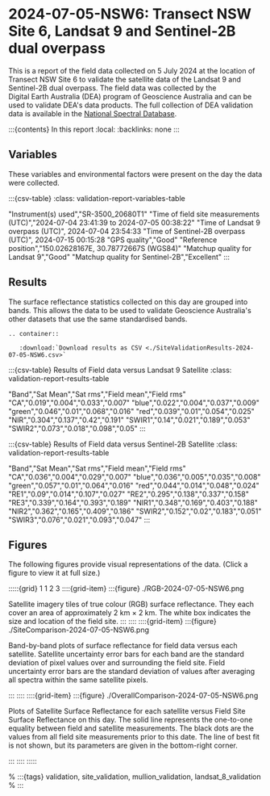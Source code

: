 # 2024-07-05-NSW6: Transect NSW Site 6, Landsat 9 and Sentinel-2B dual overpass

This is a report of the field data collected on 5&nbsp;July&nbsp;2024 at the location of Transect NSW Site 6 to validate the satellite data of the Landsat 9 and Sentinel-2B dual overpass. The field data was collected by the Digital&nbsp;Earth&nbsp;Australia (DEA) program of Geoscience&nbsp;Australia and can be used to validate DEA's data products. The full collection of DEA validation data is available in the [National Spectral Database](https://www.dea.ga.gov.au/products/national-spectral-database).

:::{contents} In this report
:local:
:backlinks: none
:::

## Variables

These variables and environmental factors were present on the day the data were collected.

:::{csv-table}
:class: validation-report-variables-table

"Instrument(s) used","SR-3500_20680T1"
"Time of field site measurements (UTC)","2024-07-04 23:41:39 to 2024-07-05 00:38:22"
"Time of Landsat 9 overpass (UTC)", 2024-07-04 23:54:33
"Time of Sentinel-2B overpass (UTC)", 2024-07-15 00:15:28
"GPS quality","Good"
"Reference position","150.02628167E, 30.78772667S (WGS84)"
"Matchup quality for Landsat 9","Good"
"Matchup quality for Sentinel-2B","Excellent"
:::

## Results

The surface reflectance statistics collected on this day are grouped into bands.
This allows the data to be used to validate Geoscience Australia's other datasets that use the same standardised bands.

```{eval-rst}
.. container::

   :download:`Download results as CSV <./SiteValidationResults-2024-07-05-NSW6.csv>`
```

:::{csv-table} Results of Field data versus Landsat 9 Satellite
:class: validation-report-results-table

"Band","Sat Mean","Sat rms","Field mean","Field rms"
"CA","0.019","0.004","0.033","0.007"
"blue","0.022","0.004","0.037","0.009"
"green","0.046","0.01","0.068","0.016"
"red","0.039","0.01","0.054","0.025"
"NIR","0.304","0.137","0.42","0.191"
"SWIR1","0.14","0.021","0.189","0.053"
"SWIR2","0.073","0.018","0.098","0.05"
:::

:::{csv-table} Results of Field data versus Sentinel-2B Satellite
:class: validation-report-results-table

"Band","Sat Mean","Sat rms","Field mean","Field rms"
"CA","0.036","0.004","0.029","0.007"
"blue","0.036","0.005","0.035","0.008"
"green","0.057","0.01","0.064","0.016"
"red","0.044","0.014","0.048","0.024"
"RE1","0.09","0.014","0.107","0.027"
"RE2","0.295","0.138","0.337","0.158"
"RE3","0.339","0.164","0.393","0.189"
"NIR1","0.348","0.169","0.403","0.188"
"NIR2","0.362","0.165","0.409","0.186"
"SWIR2","0.152","0.02","0.183","0.051"
"SWIR3","0.076","0.021","0.093","0.047"
:::

## Figures

The following figures provide visual representations of the data. (Click a figure to view it at full size.)

:::::{grid} 1 1 2 3
::::{grid-item}
:::{figure} ./RGB-2024-07-05-NSW6.png

Satellite imagery tiles of true colour (RGB) surface reflectance.
They each cover an area of approximately 2&nbsp;km &times; 2&nbsp;km.
The white box indicates the size and location
of the field site.
:::
::::
::::{grid-item}
:::{figure} ./SiteComparison-2024-07-05-NSW6.png

Band-by-band plots of surface reflectance for field data versus each satellite.
Satellite uncertainty error bars for each band are the standard deviation
of pixel values over and surrounding the field site.
Field uncertainty error bars are the standard deviation of values after
averaging all spectra within the same satellite pixels.

:::
::::
::::{grid-item}
:::{figure} ./OverallComparison-2024-07-05-NSW6.png

Plots of Satellite Surface Reflectance for each satellite versus Field Site Surface Reflectance on this day.
The solid line represents the one-to-one equality between field and satellite measurements.
The black dots are the values from all field site measurements prior to this date.
The line of best fit is not shown, but its parameters are given in the bottom-right corner.

:::
::::
:::::

% :::{tags} validation, site_validation, mullion_validation, landsat_8_validation
% :::

